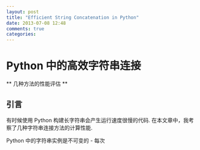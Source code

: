 ```yaml
---
layout: post
title: "Efficient String Concatenation in Python"
date: 2013-07-08 12:48
comments: true
categories: 
---
```


# Python 中的高效字符串连接
** 几种方法的性能评估 **

## 引言
有时候使用 Python 构建长字符串会产生运行速度很慢的代码. 在本文章中，我考察了几种字符串连接方法的计算性能.

Python 中的字符串实例是不可变的 - 每次
